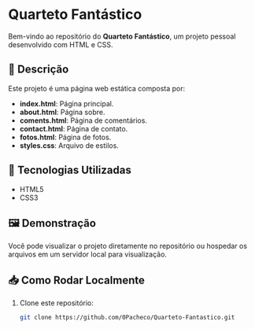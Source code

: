 # Quarteto Fantástico

Bem-vindo ao repositório do **Quarteto Fantástico**, um projeto pessoal desenvolvido com HTML e CSS.

## 📄 Descrição

Este projeto é uma página web estática composta por:

- **index.html**: Página principal.
- **about.html**: Página sobre.
- **coments.html**: Página de comentários.
- **contact.html**: Página de contato.
- **fotos.html**: Página de fotos.
- **styles.css**: Arquivo de estilos.

## 🚀 Tecnologias Utilizadas

- HTML5
- CSS3

## 🖼️ Demonstração

Você pode visualizar o projeto diretamente no repositório ou hospedar os arquivos em um servidor local para visualização.

## 📥 Como Rodar Localmente

1. Clone este repositório:

   ```bash
   git clone https://github.com/0Pacheco/Quarteto-Fantastico.git
